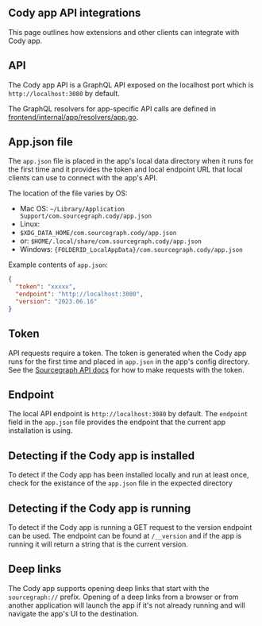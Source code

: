 ## Cody app API integrations

This page outlines how extensions and other clients can integrate with Cody app.

## API

The Cody app API is a GraphQL API exposed on the localhost port which is `http://localhost:3080` by default.

The GraphQL resolvers for app-specific API calls are defined in [frontend/internal/app/resolvers/app.go](https://sourcegraph.com/github.com/sourcegraph/sourcegraph@main/-/blob/enterprise/cmd/frontend/internal/app/resolvers/app.go).

## App.json file

The `app.json` file is placed in the app's local data directory when it runs for the first time and it provides the token and local endpoint URL that local clients can use to connect with the app's API.

The location of the file varies by OS:

- Mac OS: `~/Library/Application Support/com.sourcegraph.cody/app.json`
- Linux:
 - `$XDG_DATA_HOME/com.sourcegraph.cody/app.json`
 - or: `$HOME/.local/share/com.sourcegraph.cody/app.json`
- Windows: `{FOLDERID_LocalAppData}/com.sourcegraph.cody/app.json`

Example contents of `app.json`:

```json
{
  "token": "xxxxx",
  "endpoint": "http://localhost:3080",
  "version": "2023.06.16"
}
```

## Token

API requests require a token. The token is generated when the Cody app runs for the first time and placed in `app.json` in the app's config directory. See the [Sourcegraph API docs](../../../api/graphql/index.md) for how to make requests with the token.

## Endpoint

The local API endpoint is `http://localhost:3080` by default. The `endpoint` field in the `app.json` file provides the endpoint that the current app installation is using.

## Detecting if the Cody app is installed

To detect if the Cody app has been installed locally and run at least once, check for the existance of the `app.json` file in the expected directory

## Detecting if the Cody app is running

To detect if the Cody app is running a GET request to the version endpoint can be used.  The endpoint can be found at `/__version` and if the app is running it will return a string that is the current version.
## Deep links

The Cody app supports opening deep links that start with the `sourcegraph://` prefix. Opening of a deep links from a browser or from another application will launch the app if it's not already running and will navigate the app's UI to the destination.

